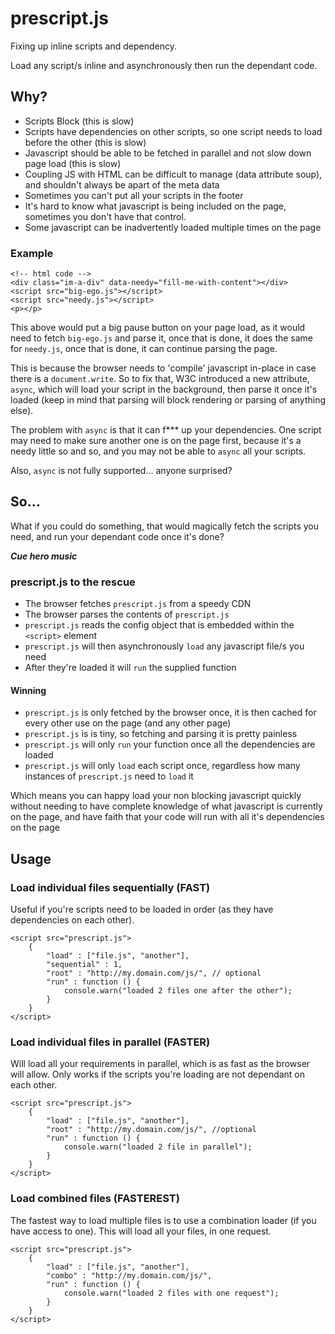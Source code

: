 prescript.js
============

Fixing up inline scripts and dependency.

Load any script/s inline and asynchronously then run the dependant code.

## Why?

*   Scripts Block (this is slow)
*   Scripts have dependencies on other scripts, so one script needs to load before the other (this is slow)
*   Javascript should be able to be fetched in parallel and not slow down page load (this is slow)
*   Coupling JS with HTML can be difficult to manage (data attribute soup), and shouldn't always be apart of the meta data
*   Sometimes you can't put all your scripts in the footer
*   It's hard to know what javascript is being included on the page, sometimes you don't have that control.
*   Some javascript can be inadvertently loaded multiple times on the page

### Example

    <!-- html code -->
    <div class="im-a-div" data-needy="fill-me-with-content"></div>
    <script src="big-ego.js"></script>
    <script src="needy.js"></script>
    <p></p>
    
This above would put a big pause button on your page load, as it would need to fetch `big-ego.js` and parse it, once that is done, it does the same for `needy.js`, once that is done, it can continue parsing the page.

This is because the browser needs to 'compile' javascript in-place in case there is a `document.write`. So to fix that, W3C introduced a new attribute, `async`, which will load your script in the background, then parse it once it's loaded (keep in mind that parsing will block rendering or parsing of anything else).

The problem with `async` is that it can f*** up your dependencies. One script may need to make sure another one is on the page first, because it's a needy little so and so, and you may not be able to `async` all your scripts.

Also, `async` is not fully supported... anyone surprised?

## So...

What if you could do something, that would magically fetch the scripts you need, and run your dependant code once it's done?

***Cue hero music***

### prescript.js to the rescue

*   The browser fetches `prescript.js` from a speedy CDN
*   The browser parses the contents of `prescript.js`
*   `prescript.js` reads the config object that is embedded within the `<script>` element
*   `prescript.js` will then asynchronously `load` any javascript file/s you need
*   After they're loaded it will `run` the supplied function

#### Winning

*   `prescript.js` is only fetched by the browser once, it is then cached for every other use on the page (and any other page)
*   `prescript.js` is is tiny, so fetching and parsing it is pretty painless
*   `prescript.js` will only `run` your function once all the dependencies are loaded
*   `prescript.js` will only `load` each script once, regardless how many instances of `prescript.js` need to `load` it

Which means you can happy load your non blocking javascript quickly without needing to have complete knowledge of what javascript is currently on the page, and have faith that your code will run with all it's dependencies on the page

## Usage

### Load individual files sequentially (FAST) 

Useful if you're scripts need to be loaded in order (as they have dependencies on each other).

    <script src="prescript.js">
        {
            "load" : ["file.js", "another"],
            "sequential" : 1,
            "root" : "http://my.domain.com/js/", // optional
            "run" : function () {
                console.warn("loaded 2 files one after the other");
            }
        }
    </script>


### Load individual files in parallel (FASTER)

Will load all your requirements in parallel, which is as fast as the browser will allow. Only works if the scripts you're loading are not dependant on each other.


    <script src="prescript.js">
        {
            "load" : ["file.js", "another"],
            "root" : "http://my.domain.com/js/", //optional
            "run" : function () {
                console.warn("loaded 2 file in parallel");
            }
        }
    </script>


### Load combined files (FASTEREST)

The fastest way to load multiple files is to use a combination loader (if you have access to one). This will load all your files, in one request.


    <script src="prescript.js">
        {
            "load" : ["file.js", "another"],
            "combo" : "http://my.domain.com/js/",
            "run" : function () {
                console.warn("loaded 2 files with one request");
            }
        }
    </script>